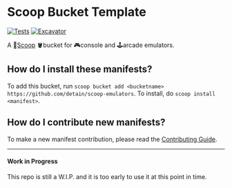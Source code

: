 # Scoop Bucket Template

[![Tests](https://github.com/detain/scoop-emulators/actions/workflows/ci.yml/badge.svg)](https://github.com/detain/scoop-emulators/actions/workflows/ci.yml) [![Excavator](https://github.com/detain/scoop-emulators/actions/workflows/excavator.yml/badge.svg)](https://github.com/detain/scoop-emulators/actions/workflows/excavator.yml)

A 🥄[Scoop](https://scoop.sh) 🪣bucket for 🎮console and 🕹arcade emulators.

How do I install these manifests?
---------------------------------

To add this bucket, run `scoop bucket add <bucketname> https://github.com/detain/scoop-emulators`. To install, do `scoop install <manifest>`.

How do I contribute new manifests?
----------------------------------

To make a new manifest contribution, please read the [Contributing Guide](./CONTRIBUTING.md).

----

#### Work in Progress

This repo is still a W.I.P. and it is too early to use it at this point in time.

